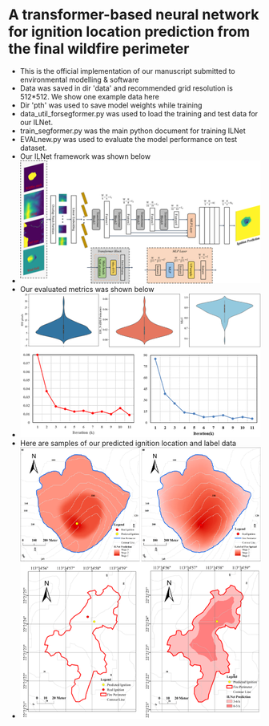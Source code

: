 # A transformer-based neural network for ignition location prediction from the final wildfire perimeter
- This is the official implementation of our manuscript submitted to environmental modelling & software
- Data was saved in dir 'data' and recommended grid resolution is 512*512. We show one example data here
- Dir 'pth' was used to save model weights while training
- data_util_forsegformer.py was used to load the training and test data for our ILNet.
- train_segformer.py was the main python document for training ILNet
- EVALnew.py was used to evaluate the model performance on test dataset.
- Our ILNet framework was shown below
- ![images](assets/framework.png)
- Our evaluated metrics was shown below
- ![images](assets/metrics.png)
- Here are samples of our predicted ignition location and label data
- ![images](assets/sample.png)

